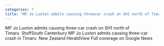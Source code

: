 ```yaml
---
categories: f
title: "MP Jo Luxton admits causing threecar crash on SH1 north of Timaru  Stuff"
---
```

MP Jo Luxton admits causing three-car crash on SH1 north of Timaru&nbsp;&nbsp;StuffSouth Canterbury MP Jo Luxton admits causing three-car crash in Timaru&nbsp;&nbsp;New Zealand HeraldView Full coverage on Google News